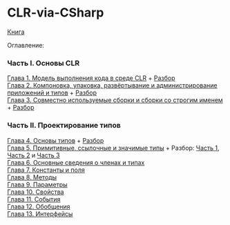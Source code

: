 # CLR-via-CSharp

[Книга](https://viduus.net/wp-content/uploads/2018/02/Rihter-Dzh.-CLR-via-C.-Programmirovanie-na-platforme-Microsoft-.NET-Framework-4.5-na-yazyke-C-Master-klass-2013.pdf)

Оглавление: 

### Часть I. Основы CLR

[Глава 1. Модель выполнения кода в среде CLR](chapters/Chapter1.md) + [Разбор](https://www.youtube.com/watch?v=m_nvUAXdbOY) \
[Глава 2. Компоновка, упаковка, развёртывание и администрирование приложений и типов](chapters/Chapter2.md) + [Разбор](https://www.youtube.com/watch?v=iguUy1X7Zgs) \
[Глава 3. Совместно используемые сборки и сборки со строгим именем](chapters/Chapter3.md) + [Разбор](https://www.youtube.com/watch?v=QjyDI3h1Md8)

### Часть II. Проектирование типов
[Глава 4. Основы типов](chapters/Chapter4.md) + [Разбор](https://www.youtube.com/watch?v=Ib5l0p4uVsA) \
[Глава 5. Примитивные, ссылочные и значимые типы](chapters/Chapter5.md) + Разбор: [Часть 1](https://www.youtube.com/watch?v=F-tfG8TKgAs), [Часть 2](https://www.youtube.com/watch?v=YNvK9Y2kEyg) и [Часть 3](https://www.youtube.com/watch?v=p-pZ3uRUrsw) \
[Глава 6. Основные сведения о членах и типах](chapters/Chapter6.md) \
[Глава 7. Константы и поля](chapters/Chapter7.md) \
[Глава 8. Методы](chapters/Chapter8.md) \
[Глава 9. Параметры](chapters/Chapter9.md) \
[Глава 10. Свойства](chapters/Chapter10.md) \
[Глава 11. События](chapters/Chapter11.md) \
[Глава 12. Обобщения](chapters/Chapter12.md) \
[Глава 13. Интерфейсы](chapters/Chapter13.md)
